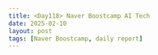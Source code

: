 ```yaml
---
title: <Day118> Naver Boostcamp AI Tech
date: 2025-02-10
layout: post
tags: [Naver Boostcamp, daily report]
---
```

